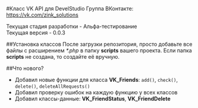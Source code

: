 #Класс VK API для DevelStudio
Группа ВКонтакте: https://vk.com/zink_solutions

Текущая стадия разработки - Альфа-тестирование  
Текущая версия - 0.0.3

##Установка классов
После загрузки репозитория, просто добавьте все файлы с расширением _*.php_ в папку **scripts** вашего проекта. Если папка **scripts** не создана, то создайте её вручную.

##Что нового?
- Добавил новые функции для класса **VK_Friends**: `add()`, `check()`, `delete()`, `deleteAllRequests()`
- Добавил проверку ошибок на каждую функцию у всех классов
- Добавил классы-данные: **VK_FriendStatus**, **VK_FriendDelete**

